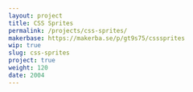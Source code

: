 ```yaml
---
layout: project
title: CSS Sprites
permalink: /projects/css-sprites/
makerbase: https://makerba.se/p/gt9s75/csssprites
wip: true
slug: css-sprites
project: true
weight: 120
date: 2004
---
```


<!-- sprites, sprites2 -->